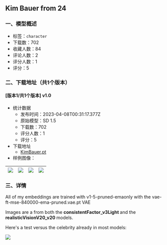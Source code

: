 ## Kim Bauer from 24
### 一、模型概述

- 标签：`character`
- 下载数：702
- 收藏人数：84
- 评论人数：2
- 评分人数：1
- 评分：5

### 二、下载地址（共1个版本）

#### [版本1/共1个版本] v1.0

- 统计数据
  - 发布时间：2023-04-08T00:31:17.377Z
  - 原始模型：SD 1.5
  - 下载数：702
  - 评分人数：1
  - 评分：5
- 下载地址
  - [KimBauer.pt](https://civitai.com/api/download/models/39543)
- 样例图像：

| <img src="https://image.civitai.com/xG1nkqKTMzGDvpLrqFT7WA/dc409f2b-2ae5-436b-8620-96826dfcea00/width=450/437835.jpeg" /> | <img src="https://image.civitai.com/xG1nkqKTMzGDvpLrqFT7WA/e828ebad-c9f1-4713-0b49-20b18bbfdf00/width=450/437851.jpeg" /> | <img src="https://image.civitai.com/xG1nkqKTMzGDvpLrqFT7WA/5804a23d-a82f-4ea9-b59c-dc51e63c7d00/width=450/437831.jpeg" /> | <img src="https://image.civitai.com/xG1nkqKTMzGDvpLrqFT7WA/4b3aaeed-2a4f-4c6e-63e2-1cf0b0d92000/width=450/437828.jpeg" /> |
| ---- | ---- | ---- | ---- |


### 三、详情
<p>All of my embeddings are trained with v1-5-pruned-emaonly with the vae-ft-mse-840000-ema-pruned.vae.pt VAE</p><p></p><p>Images are a from both the <strong>consistentFactor_v3Light </strong>and the<strong> realisticVisionV20_v20 </strong>models.</p><p></p><p>Here's a test versus the celebrity already in most models:<br /></p><img src="https://imagecache.civitai.com/xG1nkqKTMzGDvpLrqFT7WA/1427cd32-0bc7-486d-466f-b0d40f55b200/width=525/1427cd32-0bc7-486d-466f-b0d40f55b200.jpeg" />